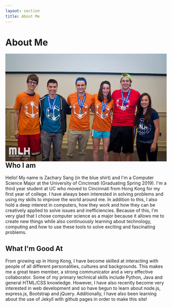 ```yaml
---
layout: section
title: About Me
---
```


# About Me

<img class="no-mobile med" src="web-dist/images/Hackathon_Pic.jpg" align="right"/>

## Who I am
Hello! My name is Zachary Sang (in the blue shirt) and I'm a Computer Science Major at the 
University of Cincinnati (Graduating Spring 2019). I'm a third year student at UC who moved to 
Cincinnati from Hong Kong for my first year of college. I have always been interested in solving 
problems and using my skills to improve the world around me. In addition to this, I also hold a deep 
interest in computers, how they work and how they can be creatively applied to solve issues and inefficiencies. 
Because of this, I'm very glad that I chose computer science as a major because it allows  me to create new things 
while also continuously learning about technology, computing and how to use these tools to solve exciting and fascinating problems.

## What I'm Good At
From growing up in Hong Kong, I have become skilled at interacting with people of all different personalities, 
cultures and backgrounds. This makes me a great team member, a strong communicator and a very effective collaborator. 
Some of my primary technical skills include Python, Java and general HTML/CSS knowledge. However, I have also recently 
become very interested in web development and so have begun to learn about node.js, express.js, Bootstrap and jQuery. 
Additionally, I have also been learning about the use of Jekyll with github pages in order to make this site!
